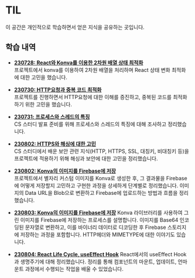 # TIL

이 공간은 개인적으로 학습하면서 얻은 지식을 공유하는 곳입니다.

## 학습 내역

- **[230728: React와 Konva를 이용한 2차원 배열 상태 최적화](https://github.com/kimmainsain/TIL/blob/master/230728/React_konva.md)**  
  프로젝트에서 konva를 이용하여 2차원 배열을 처리하며 React 상태 변화 최적화에 대한 고민을 했습니다.

- **[230730: HTTP요청과 중복 코드 최적화](https://github.com/kimmainsain/TIL/blob/master/230730/React_HTTP_Callback.md)**  
  프로젝트를 진행하면서 HTTP요청에 대한 이해를 증진하고, 중복된 코드를 최적화하기 위한 고민을 했습니다.

- **[230731: 프로세스와 스레드의 특징](https://github.com/kimmainsain/TIL/blob/master/230731/Process_Thread.md)**  
  CS 스터디 발표 준비를 위해 프로세스와 스레드의 특징에 대해 조사하고 정리했습니다.

- **[230802: HTTPS와 해싱에 대한 고민](https://github.com/kimmainsain/TIL/blob/master/230802/HTTPS_and_Hashing.md)**  
  CS 스터디에서 배운 보안 관련 지식(HTTP, HTTPS, SSL, 대칭키, 비대칭키 등)을 프로젝트에 적용하기 위해 해싱과 보안에 대한 고민을 정리했습니다.

- **[230802: Konva의 이미지를 Firebase에 저장](https://github.com/kimmainsain/TIL/blob/master/230802/Konva_and_Firebase_Storage.md)**  
  프로젝트에서 별자리 커스텀 이미지를 Konva로 생성한 후, 그 결과물을 Firebase에 어떻게 저장할지 고민하고 구현한 과정을 상세하게 단계별로 정리했습니다. 이미지의 Data URL을 Blob으로 변환하고 Firebase에 업로드하는 방법과 흐름을 정리했습니다.

- **[230803: Konva의 이미지를 Firebase에 저장](https://github.com/kimmainsain/TIL/blob/master/230803/Firebase_Image_Upload_and_MIME_Types.md)**
  Konva 라이브러리를 사용하여 그린 이미지를 Firebase에 저장하는 프로세스를 설명합니다. 이미지를 Base64 인코딩된 문자열로 변환하고, 이를 바이너리 데이터로 디코딩한 후 Firebase 스토리지에 저장하는 과정을 포함합니다.
  HTTP헤더와 MIMETYPE에 대한 이야기도 있습니다.

- **[230804: React Life Cycle, useEffect Hook](https://github.com/kimmainsain/TIL/blob/master/230804/useEffect_and_Lifecycle_in_React.md)**
  React에서의 useEffect Hook과 생명주기에 대해 정리했습니다. 정리를 통해 컴포넌트의 마운트, 업데이트, 언마운트 과정에서 수행되는 작업을 배울 수 있었습니다.
